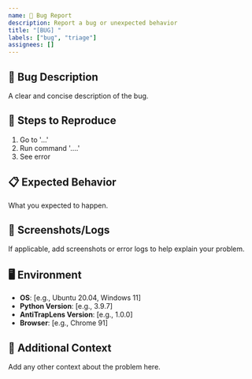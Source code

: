 ```yaml
---
name: 🐛 Bug Report
description: Report a bug or unexpected behavior
title: "[BUG] "
labels: ["bug", "triage"]
assignees: []
---
```


## 🐛 Bug Description
A clear and concise description of the bug.

## 🔄 Steps to Reproduce
1. Go to '...'
2. Run command '....'
3. See error

## 📋 Expected Behavior
What you expected to happen.

## 📸 Screenshots/Logs
If applicable, add screenshots or error logs to help explain your problem.

## 🖥️ Environment
- **OS**: [e.g., Ubuntu 20.04, Windows 11]
- **Python Version**: [e.g., 3.9.7]
- **AntiTrapLens Version**: [e.g., 1.0.0]
- **Browser**: [e.g., Chrome 91]

## 📝 Additional Context
Add any other context about the problem here.
